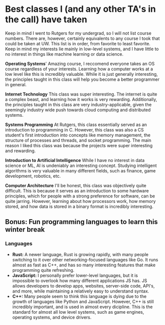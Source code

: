 # Best classes I (and any other TA's in the call) have taken

Keep in mind I went to Rutgers for my undergrad, so I will not list course numbers. There are, however, certainly equivalents to any course I took that could be taken at UW. This list is in order, from favorite to least favorite. Keep in mind my interests lie mainly in low-level systems, and I have little to no interest in things like machine learning or data science.

**Operating Systems**'
Amazing course, I reccomend everyone takes an OS course regardless of your interests. Learning how a computer works at a low level like this is incredibly valuable. While it is just generally interesting, the principles taught in this class will help you become a better programmer in general.

**Internet Technology**
This class was super interesting. The internet is quite a complex beast, and learning how it works is very rewarding. Additionally, the principles taught in this class are very industry-applicable, given the seemingly industry wide push towards cloud computing and distributed systems.

**Systems Programming**
At Rutgers, this class essentially served as an introduction to programming in C. However, this class was also a CS student's first introduction into concepts like memory management, the structure of processes and threads, and socket programming. The main reason I liked this class was because the projects were super interesting and rewarding.

**Introduction to Artificial Intelligence**
While I have no interest in data science or ML, AI is undeniably an interesting concept. Studying intelligent algorithms is very valuable in many different fields, such as finance, game development, robotics, etc. 

**Computer Architecture**
I'll be honest, this class was objectively quite difficult. This is because it serves as an introduction to some hardware principles, which for people with a strong preference for software, can be quite jarring. However, learning about how processors work, how memory stored, and how data is stored in a binary format is incredibly interesting.

## Bonus: Fun programming languages to learn this winter break

### Languages
* **Rust:** A newer language, Rust is growing rapidly, with many people switching to it over other networking-focused languages like Go. It runs almost as fast as C++, and has so many interesting features that make programming quite refreshing.
* **JavaScript:** I personally prefer lower-level languages, but it is impossible to overlook how many different applications JS has. JS allows developers to develop apps, websites, server-side code, API's, and more, while maintaining a relatively easy to understand syntax.
* **C++:** Many people seem to think this language is dying due to the growth of languages like Python and JavaScript. However, C++ is still incredibly important, and is used in almost every dicipline. This is the standard for almost all low level systems, such as game engines, operating systems, and device drivers.

